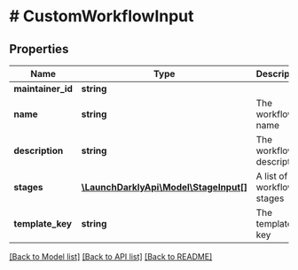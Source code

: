 # # CustomWorkflowInput

## Properties

Name | Type | Description | Notes
------------ | ------------- | ------------- | -------------
**maintainer_id** | **string** |  | [optional]
**name** | **string** | The workflow name | [optional]
**description** | **string** | The workflow description |
**stages** | [**\LaunchDarklyApi\Model\StageInput[]**](StageInput.md) | A list of the workflow stages | [optional]
**template_key** | **string** | The template key | [optional]

[[Back to Model list]](../../README.md#models) [[Back to API list]](../../README.md#endpoints) [[Back to README]](../../README.md)
